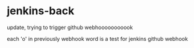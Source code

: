 # jenkins-back

update, trying to trigger github webhooooooooook

each 'o' in previously webhook word is a test for jenkins github webhook
